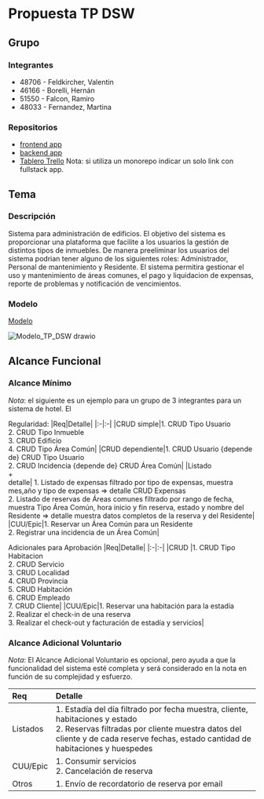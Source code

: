 # Propuesta TP DSW

## Grupo
### Integrantes
* 48706 - Feldkircher, Valentin
* 46166 - Borelli, Hernán
* 51550 - Falcon, Ramiro
* 48033 - Fernandez, Martina

### Repositorios
* [frontend app](http://hyperlinkToGihubOrGitlab)
* [backend app](https://github.com/VlnFdk/TP-DSW-Back)
* [Tablero Trello](https://trello.com/b/fIDYLkz3/tp)
Nota: si utiliza un monorepo indicar un solo link con fullstack app.

## Tema
### Descripción
Sistema para administración de edificios. El objetivo del sistema es proporcionar una plataforma que facilite a los usuarios la gestión de distintos tipos de inmuebles. De manera preeliminar los usuarios del sistema podrian tener alguno de los siguientes roles: Administrador, Personal de mantenimiento y Residente. El sistema permitira gestionar el uso y mantenimiento de áreas comunes, el pago y liquidacion de expensas, reporte de problemas y notificación de vencimientos.


### Modelo
[Modelo](https://drive.google.com/drive/folders/1i3ZkWKXsX78iOBaCGWFN849ChEIzCFs0)

![Modelo_TP_DSW drawio](https://github.com/user-attachments/assets/c3e62a28-1dee-4345-ba8c-20a2894c547b)



## Alcance Funcional 

### Alcance Mínimo

*Nota*: el siguiente es un ejemplo para un grupo de 3 integrantes para un sistema de hotel. El 

Regularidad:
|Req|Detalle|
|:-|:-|
|CRUD simple|1. CRUD Tipo Usuario <br>2. CRUD Tipo Inmueble<br>3. CRUD Edificio<br>4. CRUD Tipo Área Común| 
|CRUD dependiente|1. CRUD Usuario {depende de} CRUD Tipo Usuario <br>2. CRUD Incidencia {depende de} CRUD Área Común|
|Listado<br>+<br>detalle| 1. Listado de expensas filtrado por tipo de expensas, muestra mes,año y tipo de expensas => detalle CRUD Expensas<br> 2. Listado de reservas de Áreas comunes filtrado por rango de fecha, muestra Tipo Área Común, hora inicio y fin reserva, estado y nombre del Residente => detalle muestra datos completos de la reserva y del Residente|
|CUU/Epic|1. Reservar un Área Común para un Residente <br>2. Registrar una incidencia de un Área Común|


Adicionales para Aprobación
|Req|Detalle|
|:-|:-|
|CRUD |1. CRUD Tipo Habitacion<br>2. CRUD Servicio<br>3. CRUD Localidad<br>4. CRUD Provincia<br>5. CRUD Habitación<br>6. CRUD Empleado<br>7. CRUD Cliente|
|CUU/Epic|1. Reservar una habitación para la estadía<br>2. Realizar el check-in de una reserva<br>3. Realizar el check-out y facturación de estadía y servicios|


### Alcance Adicional Voluntario

*Nota*: El Alcance Adicional Voluntario es opcional, pero ayuda a que la funcionalidad del sistema esté completa y será considerado en la nota en función de su complejidad y esfuerzo.

|Req|Detalle|
|:-|:-|
|Listados |1. Estadía del día filtrado por fecha muestra, cliente, habitaciones y estado <br>2. Reservas filtradas por cliente muestra datos del cliente y de cada reserve fechas, estado cantidad de habitaciones y huespedes|
|CUU/Epic|1. Consumir servicios<br>2. Cancelación de reserva|
|Otros|1. Envío de recordatorio de reserva por email|

